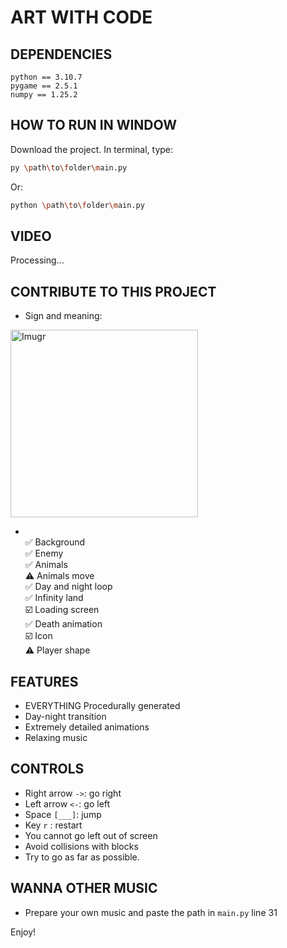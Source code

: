 # ART WITH CODE

## DEPENDENCIES
    python == 3.10.7
    pygame == 2.5.1
    numpy == 1.25.2

## HOW TO RUN IN WINDOW
Download the project. In terminal, type:
```bash
py \path\to\folder\main.py
```
Or:
```bash
python \path\to\folder\main.py
```

## VIDEO
Processing...

## CONTRIBUTE TO THIS PROJECT
* Sign and meaning:

<img src="https://i.imgur.com/IrB9DEV.jpg" alt="Imugr" width="300"><br>
* &nbsp;<br>
✅ Background <br>
✅ Enemy <br>
✅ Animals <br>
⚠️ Animals move <br>
✅ Day and night loop <br>
✅ Infinity land <br>
☑️ Loading screen <br>
✅ Death animation <br>
☑️ Icon <br>
⚠️ Player shape <br>

## FEATURES
* EVERYTHING Procedurally generated
* Day-night transition
* Extremely detailed animations
* Relaxing music

## CONTROLS
* Right arrow `->`: go right
* Left arrow `<-`: go left
* Space `[___]`: jump
* Key `r` : restart
* You cannot go left out of screen
* Avoid collisions with blocks
* Try to go as far as possible.

## WANNA OTHER MUSIC
* Prepare your own music and paste the path in `main.py` line 31

Enjoy!
